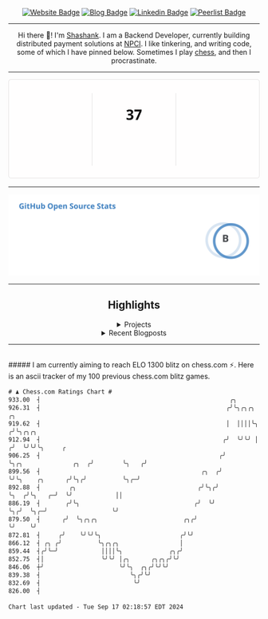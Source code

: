 <div align="center"><p><a href="https://ssnk.in"><img src="https://img.shields.io/badge/-Website-3B7EBF?style=for-the-badge&amp;logo=amp&amp;logoColor=white" alt="Website Badge"></a> <a href="https://hashnode.ssnk.in"><img src="https://img.shields.io/badge/-Blog-3B7EBF?style=for-the-badge&amp;logo=Hashnode&amp;logoColor=white" alt="Blog Badge"></a> <a href="https://linkedin.com/in/shashank-priyadarshi"><img src="https://img.shields.io/badge/-LinkedIn-3B7EBF?style=for-the-badge&amp;logo=Linkedin&amp;logoColor=white" alt="Linkedin Badge"></a> <a href="https://peerlist.io/shasha"><img src="https://img.shields.io/badge/-PeerList-3B7EBF?style=for-the-badge&amp;logo=Peerlist&amp;logoColor=white" alt="Peerlist Badge"/></a></p><hr><p>Hi there 👋! I'm <a href="https://ssnk.in">Shashank</a>. I am a Backend Developer, currently building distributed payment solutions at <a href="https://npci.org.in">NPCI</a>. I like tinkering, and writing code, some of which I have pinned below. Sometimes I play <a href="https://www.chess.com/member/ttefabob">chess</a>, and then I procrastinate.</p><hr><p><img src="./assets/images/streak_stats.svg"/></p><hr><p><img src="./assets/images/open_source_stats.svg"/></p><hr><h2>Highlights</h2><details><summary>Projects</summary><br /><ul><li><a href="https://github.com/shashank-priyadarshi/projects" target="_blank" rel="noopener noreferrer">projects</a> Last Updated : 2024-09-16</li><li><a href="https://github.com/shashank-priyadarshi/utils" target="_blank" rel="noopener noreferrer">utils</a> Last Updated : 2024-09-16</li><li><a href="https://github.com/shashank-priyadarshi/services" target="_blank" rel="noopener noreferrer">services</a> Last Updated : 2024-09-15</li><li><a href="https://github.com/shashank-priyadarshi/archive" target="_blank" rel="noopener noreferrer">archive</a> Last Updated : 2024-09-10</li><li><a href="https://github.com/shashank-priyadarshi/files" target="_blank" rel="noopener noreferrer">files</a> Last Updated : 2024-09-07</li></ul></details><details><summary>Recent Blogposts</summary><br /><ul><li><a href="https://hashnode.ssnk.in/traffic-light-simulator-in-angular-2023" target="_blank" rel="noopener noreferrer">Traffic Light Simulator in Angular</a> Published : 2023-09-16</li><li><a href="https://hashnode.ssnk.in/oop-in-go-interfaces" target="_blank" rel="noopener noreferrer">OOP in Go: Interfaces</a> Published : 2023-03-04</li><li><a href="https://hashnode.ssnk.in/oop-in-go-structs" target="_blank" rel="noopener noreferrer">OOP in Go: Structs</a> Published : 2023-02-24</li></ul></details><hr></div></br>##### I am currently aiming to reach ELO 1300 blitz on chess.com ⚡. Here is an ascii tracker of my 100 previous chess.com blitz games.
  
  
  ```
# ♟︎ Chess.com Ratings Chart #
  933.00  ┤                                                     ╭╮
  926.31  ┤                                                    ╭╯╰╮╭╮╭╮                         ╭╮
  919.62  ┤                                                    │  ││││╰╮                       ╭╯╰╮╭╮╭╮
  912.94  ┤                                                   ╭╯  ╰╯╰╯ │                      ╭╯  ╰╯╰╯╰╮     ╭
  906.25  ┤                                                  ╭╯        ╰╮╭╮              ╭╮  ╭╯        ╰╮   ╭╯
  899.56  ┤                                             ╭╮  ╭╯          ╰╯╰╮    ╭╮      ╭╯╰╮╭╯          ╰╮╭─╯
  892.88  ┤        ╭╮                                  ╭╯╰╮╭╯              ╰╮  ╭╯╰╮   ╭─╯  ╰╯            ││
  886.19  ┤       ╭╯╰╮                                ╭╯  ╰╯                ╰╮╭╯  ╰╮╭─╯                  ╰╯
  879.50  ┤      ╭╯  ╰╮╭╮╭╮                        ╭╮╭╯                      ╰╯    ╰╯
  872.81  ┤     ╭╯    ╰╯╰╯╰╮                      ╭╯╰╯
  866.12  ┤ ╭╮ ╭╯          ╰╮╭╮╭╮                 │
  859.44  ┤╭╯╰─╯            ││││╰╮             ╭╮╭╯
  852.75  ┤│                ╰╯╰╯ │╭╮      ╭╮╭╮╭╯╰╯
  846.06  ┼╯                     ╰╯╰╮  ╭╮╭╯╰╯╰╯
  839.38  ┤                         ╰╮╭╯╰╯
  832.69  ┤                          ╰╯
  826.00  ┤

Chart last updated - Tue Sep 17 02:18:57 EDT 2024  
  ```
  
